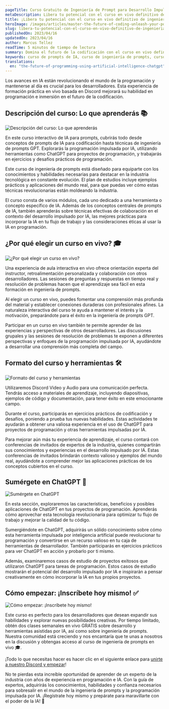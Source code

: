 ```yaml
---
pageTitle: Curso Gratuito de Ingeniería de Prompt para Desarrollo Impulsado por IA
metaDescription: Libera tu potencial con el curso en vivo definitivo de ingeniería de prompts. Únete a una experiencia de formación práctica e interactiva en Discord que cubre todo, desde los conceptos de prompts de IA hasta las técnicas de ingeniería de prompts GPT. Explora herramientas potentes de IA como ChatGPT, CodePilot y MidJourney, y colabora con expertos de la industria. Domina el futuro de la codificación con este curso de vanguardia.
title: ¡Libera tu potencial con el curso en vivo definitivo de ingeniería de prompts!
heroImage: /images/articles/master-the-future-of-coding-unleash-your-potential-with-the-ultimate-prompt-engineering-live-course/hero.png
slug: libera-tu-potencial-con-el-curso-en-vivo-definitivo-de-ingenieria-de-prompts
publishedOn: 2023/04/16
updatedOn: 2023/04/16
author: Marcus Tellez
readTime: 5 minutos de tiempo de lectura
summary: Domina el futuro de la codificación con el curso en vivo definitivo de ingeniería de prompts, una experiencia de capacitación interactiva y práctica basada en Discord diseñada para desarrolladores que buscan mantenerse a la vanguardia en la industria tecnológica en constante evolución. Cubriendo conceptos de prompts de IA, técnicas de ingeniería de prompts GPT y potentes herramientas de IA como ChatGPT, CodePilot y MidJourney.
keywords: curso de prompts de IA, curso de ingeniería de prompts, curso de ingeniería de prompts, capacitación en ingeniería de prompts, ingeniería de prompts GPT, utilizando ChatGPT para programación.
translations:
  en: "the-future-of-programming-using-artificial-intelligence-chatgpt"
---
```


Los avances en IA están revolucionando el mundo de la programación y mantenerse al día es crucial para los desarrolladores. Esta experiencia de formación práctica en vivo basada en Discord mejorará su habilidad en programación e inmersión en el futuro de la codificación.

## Descripción del curso: Lo que aprenderás 📚

![Descripción del curso: Lo que aprenderás](/images/articles/master-the-future-of-coding-unleash-your-potential-with-the-ultimate-prompt-engineering-live-course/course-overview-what-youll-learn.png)

En este curso interactivo de IA para prompts, cubrirás todo desde conceptos de prompts de IA para codificación hasta técnicas de ingeniería de prompts GPT. Explorarás la programación impulsada por IA, utilizando herramientas como ChatGPT para proyectos de programación, y trabajarás en ejercicios y desafíos prácticos de programación.

Este curso de ingeniería de prompts está diseñado para equiparte con los conocimientos y habilidades necesarias para destacar en la industria tecnológica en constante evolución. El plan de estudios incluye ejemplos prácticos y aplicaciones del mundo real, para que puedas ver cómo estas técnicas revolucionarias están moldeando la industria.

El curso consta de varios módulos, cada uno dedicado a una herramienta o concepto específico de IA. Además de los conceptos centrales de prompts de IA, también aprenderás sobre técnicas efectivas de colaboración en el contexto del desarrollo impulsado por IA, las mejores prácticas para incorporar la IA en tu flujo de trabajo y las consideraciones éticas al usar la IA en programación.

## ¿Por qué elegir un curso en vivo? 🎓

![¿Por qué elegir un curso en vivo?](/images/articles/master-the-future-of-coding-unleash-your-potential-with-the-ultimate-prompt-engineering-live-course/why-choose-a-live-course.png)

Una experiencia de aula interactiva en vivo ofrece orientación experta del instructor, retroalimentación personalizada y colaboración con otros desarrolladores. Las sesiones de preguntas y respuestas en tiempo real y resolución de problemas hacen que el aprendizaje sea fácil en esta formación en ingeniería de prompts.

Al elegir un curso en vivo, puedes fomentar una comprensión más profunda del material y establecer conexiones duraderas con profesionales afines. La naturaleza interactiva del curso te ayuda a mantener el interés y la motivación, preparándote para el éxito en la ingeniería de prompts GPT.

Participar en un curso en vivo también te permite aprender de las experiencias y perspectivas de otros desarrolladores. Las discusiones grupales y las sesiones de resolución de problemas te exponen a diferentes perspectivas y enfoques de la programación impulsada por IA, ayudándote a desarrollar una comprensión más completa del campo.

## Formato del curso y herramientas 🛠️

![Formato del curso y herramientas](/images/articles/master-the-future-of-coding-unleash-your-potential-with-the-ultimate-prompt-engineering-live-course/course-format-and-tools.png)

Utilizaremos Discord Video y Audio para una comunicación perfecta. Tendrás acceso a materiales de aprendizaje, incluyendo diapositivas, ejemplos de código y documentación, para tener éxito en este emocionante campo.

Durante el curso, participarás en ejercicios prácticos de codificación y desafíos, poniendo a prueba tus nuevas habilidades. Estas actividades te ayudarán a obtener una valiosa experiencia en el uso de ChatGPT para proyectos de programación y otras herramientas impulsadas por IA.

Para mejorar aún más tu experiencia de aprendizaje, el curso contará con conferencias de invitados de expertos de la industria, quienes compartirán sus conocimientos y experiencias en el desarrollo impulsado por IA. Estas conferencias de invitados brindarán contexto valioso y ejemplos del mundo real, ayudándote a comprender mejor las aplicaciones prácticas de los conceptos cubiertos en el curso.

## Sumérgete en ChatGPT 🤖

![Sumérgete en ChatGPT](/images/articles/master-the-future-of-coding-unleash-your-potential-with-the-ultimate-prompt-engineering-live-course/deep-dive-into-chatgpt.png)

En esta sección, exploraremos las características, beneficios y posibles aplicaciones de ChatGPT en tus proyectos de programación. Aprenderás cómo aprovechar esta tecnología revolucionaria para optimizar tu flujo de trabajo y mejorar la calidad de tu código.

Sumergiéndote en ChatGPT, adquirirás un sólido conocimiento sobre cómo esta herramienta impulsada por inteligencia artificial puede revolucionar tu programación y convertirse en un recurso valioso en tu caja de herramientas de desarrollador. También participarás en ejercicios prácticos para ver ChatGPT en acción y probarlo por ti mismo.

Además, examinaremos casos de estudio de proyectos exitosos que utilizaron ChatGPT para tareas de programación. Estos casos de estudio mostrarán el potencial del desarrollo impulsado por IA e inspirarán a pensar creativamente en cómo incorporar la IA en tus propios proyectos.

## Cómo empezar: ¡Inscríbete hoy mismo! ✅

![Cómo empezar: ¡Inscríbete hoy mismo!](/images/articles/master-the-future-of-coding-unleash-your-potential-with-the-ultimate-prompt-engineering-live-course/how-to-get-started-enroll-today.png)

Este curso es perfecto para los desarrolladores que desean expandir sus habilidades y explorar nuevas posibilidades creativas. Por tiempo limitado, obtén dos clases semanales en vivo GRATIS sobre desarrollo y herramientas asistidas por IA, así como sobre ingeniería de prompts. Nuestra comunidad está creciendo y nos encantaría que te unas a nosotros en la discusión y obtengas acceso al curso de ingeniería de prompts en vivo 🎓.

¡Todo lo que necesitas hacer es hacer clic en el siguiente enlace para [unirte a nuestro Discord y empezar](https://discord.gg/D9PdH96xe9)!

No te pierdas esta increíble oportunidad de aprender de un experto de la industria con años de experiencia en programación e IA. Con la guía de expertos, adquirirás los conocimientos, habilidades y confianza necesarios para sobresalir en el mundo de la ingeniería de prompts y la programación impulsada por IA. ¡Regístrate hoy mismo y prepárate para maravillarte con el poder de la IA! 🌟
